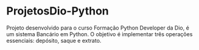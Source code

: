 # ProjetosDio-Python

Projeto desenvolvido para o curso Formação Python Developer da Dio, é um sistema Bancário em Python. O objetivo é implementar três operações essenciais: depósito, saque e extrato. 
